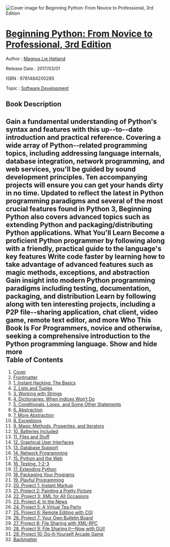 ![Cover image for Beginning Python: From Novice to Professional, 3rd Edition](https://imgdetail.ebookreading.net/cover/cover/software_development/EB9781484200285.jpg)

[Beginning Python: From Novice to Professional, 3rd Edition](https://ebookreading.net/view/book/Beginning+Python%3A+From+Novice+to+Professional%2C+3rd+Edition-EB9781484200285_1.html "Beginning Python: From Novice to Professional, 3rd Edition")
====================================================================================================================

Author : [Magnus Lie Hetland](https://ebookreading.net/search/author/Magnus+Lie+Hetland)

Release Date : 2017/03/01

ISBN : 9781484200285

Topic : [Software Development](https://ebookreading.net/search/category/software-development)

Book Description
-----------------

 Gain a fundamental understanding of Python's syntax and features with this up--to--date introduction and practical reference. Covering a wide array of Python--related programming topics, including addressing language internals, database integration, network programming, and web services, you'll be guided by sound development principles. Ten accompanying projects will ensure you can get your hands dirty in no time.
Updated to reflect the latest in Python programming paradigms and several of the most crucial features found in Python 3, Beginning Python also covers advanced topics such as extending Python and packaging/distributing Python applications.
What You'll Learn
Become a proficient Python programmer by following along with a friendly, practical guide to the language's key features
Write code faster by learning how to take advantage of advanced features such as magic methods, exceptions, and abstraction
Gain insight into modern Python programming paradigms including testing, documentation, packaging, and distribution
Learn by following along with ten interesting projects, including a P2P file--sharing application, chat client, video game, remote text editor, and more
Who This Book Is For
Programmers, novice and otherwise, seeking a comprehensive introduction to the Python programming language.
        Show and hide more                
Table of Contents
-----------------

1. [Cover](https://ebookreading.net/view/book/Beginning+Python%3A+From+Novice+to+Professional%2C+3rd+Edition-EB9781484200285_1.html)
1. [Frontmatter](https://ebookreading.net/view/book/Beginning+Python%3A+From+Novice+to+Professional%2C+3rd+Edition-EB9781484200285_2.html)
1. [1. Instant Hacking: The Basics](https://ebookreading.net/view/book/Beginning+Python%3A+From+Novice+to+Professional%2C+3rd+Edition-EB9781484200285_3.html)
1. [2. Lists and Tuples](https://ebookreading.net/view/book/Beginning+Python%3A+From+Novice+to+Professional%2C+3rd+Edition-EB9781484200285_4.html)
1. [3. Working with Strings](https://ebookreading.net/view/book/Beginning+Python%3A+From+Novice+to+Professional%2C+3rd+Edition-EB9781484200285_5.html)
1. [4. Dictionaries: When Indices Won’t Do](https://ebookreading.net/view/book/Beginning+Python%3A+From+Novice+to+Professional%2C+3rd+Edition-EB9781484200285_6.html)
1. [5. Conditionals, Loops, and Some Other Statements](https://ebookreading.net/view/book/Beginning+Python%3A+From+Novice+to+Professional%2C+3rd+Edition-EB9781484200285_7.html)
1. [6. Abstraction](https://ebookreading.net/view/book/Beginning+Python%3A+From+Novice+to+Professional%2C+3rd+Edition-EB9781484200285_8.html)
1. [7. More Abstraction](https://ebookreading.net/view/book/Beginning+Python%3A+From+Novice+to+Professional%2C+3rd+Edition-EB9781484200285_9.html)
1. [8. Exceptions](https://ebookreading.net/view/book/Beginning+Python%3A+From+Novice+to+Professional%2C+3rd+Edition-EB9781484200285_10.html)
1. [9. Magic Methods, Properties, and Iterators](https://ebookreading.net/view/book/Beginning+Python%3A+From+Novice+to+Professional%2C+3rd+Edition-EB9781484200285_11.html)
1. [10. Batteries Included](https://ebookreading.net/view/book/Beginning+Python%3A+From+Novice+to+Professional%2C+3rd+Edition-EB9781484200285_12.html)
1. [11. Files and Stuff](https://ebookreading.net/view/book/Beginning+Python%3A+From+Novice+to+Professional%2C+3rd+Edition-EB9781484200285_13.html)
1. [12. Graphical User Interfaces](https://ebookreading.net/view/book/Beginning+Python%3A+From+Novice+to+Professional%2C+3rd+Edition-EB9781484200285_14.html)
1. [13. Database Support](https://ebookreading.net/view/book/Beginning+Python%3A+From+Novice+to+Professional%2C+3rd+Edition-EB9781484200285_15.html)
1. [14. Network Programming](https://ebookreading.net/view/book/Beginning+Python%3A+From+Novice+to+Professional%2C+3rd+Edition-EB9781484200285_16.html)
1. [15. Python and the Web](https://ebookreading.net/view/book/Beginning+Python%3A+From+Novice+to+Professional%2C+3rd+Edition-EB9781484200285_17.html)
1. [16. Testing, 1-2-3](https://ebookreading.net/view/book/Beginning+Python%3A+From+Novice+to+Professional%2C+3rd+Edition-EB9781484200285_18.html)
1. [17. Extending Python](https://ebookreading.net/view/book/Beginning+Python%3A+From+Novice+to+Professional%2C+3rd+Edition-EB9781484200285_19.html)
1. [18. Packaging Your Programs](https://ebookreading.net/view/book/Beginning+Python%3A+From+Novice+to+Professional%2C+3rd+Edition-EB9781484200285_20.html)
1. [19. Playful Programming](https://ebookreading.net/view/book/Beginning+Python%3A+From+Novice+to+Professional%2C+3rd+Edition-EB9781484200285_21.html)
1. [20. Project 1: Instant Markup](https://ebookreading.net/view/book/Beginning+Python%3A+From+Novice+to+Professional%2C+3rd+Edition-EB9781484200285_22.html)
1. [21. Project 2: Painting a Pretty Picture](https://ebookreading.net/view/book/Beginning+Python%3A+From+Novice+to+Professional%2C+3rd+Edition-EB9781484200285_23.html)
1. [22. Project 3: XML for All Occasions](https://ebookreading.net/view/book/Beginning+Python%3A+From+Novice+to+Professional%2C+3rd+Edition-EB9781484200285_24.html)
1. [23. Project 4: In the News](https://ebookreading.net/view/book/Beginning+Python%3A+From+Novice+to+Professional%2C+3rd+Edition-EB9781484200285_25.html)
1. [24. Project 5: A Virtual Tea Party](https://ebookreading.net/view/book/Beginning+Python%3A+From+Novice+to+Professional%2C+3rd+Edition-EB9781484200285_26.html)
1. [25. Project 6: Remote Editing with CGI](https://ebookreading.net/view/book/Beginning+Python%3A+From+Novice+to+Professional%2C+3rd+Edition-EB9781484200285_27.html)
1. [26. Project 7: Your Own Bulletin Board](https://ebookreading.net/view/book/Beginning+Python%3A+From+Novice+to+Professional%2C+3rd+Edition-EB9781484200285_28.html)
1. [27. Project 8: File Sharing with XML-RPC](https://ebookreading.net/view/book/Beginning+Python%3A+From+Novice+to+Professional%2C+3rd+Edition-EB9781484200285_29.html)
1. [28. Project 9: File Sharing II—Now with GUI!](https://ebookreading.net/view/book/Beginning+Python%3A+From+Novice+to+Professional%2C+3rd+Edition-EB9781484200285_30.html)
1. [29. Project 10: Do-It-Yourself Arcade Game](https://ebookreading.net/view/book/Beginning+Python%3A+From+Novice+to+Professional%2C+3rd+Edition-EB9781484200285_31.html)
1. [Backmatter](https://ebookreading.net/view/book/Beginning+Python%3A+From+Novice+to+Professional%2C+3rd+Edition-EB9781484200285_32.html)
